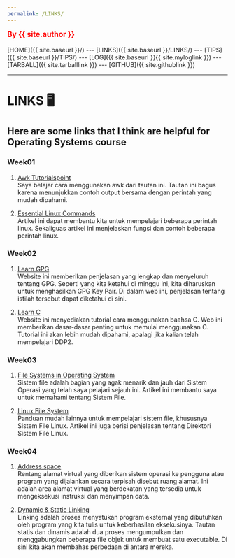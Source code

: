 ```yaml
---
permalink: /LINKS/
---
```


<span style="color:red; font-weight:bold; font-size:larger;">By {{ site.author }}</span>
<br><br>
[HOME]({{ site.baseurl }}/) ---
[LINKS]({{ site.baseurl }}/LINKS/) ---
[TIPS]({{ site.baseurl }}/TIPS/) ---
[LOG]({{ site.baseurl }}{{ site.myloglink }}) ---
[TARBALL]({{ site.tarballlink }}) ---
[GITHUB]({{ site.githublink }})
<br>
<hr>

# LINKS 🖥
## Here are some links that I think are helpful for Operating Systems course

### Week01
1. [Awk Tutorialspoint](https://www.tutorialspoint.com/awk/index.htm)  
Saya belajar cara menggunakan awk dari tautan ini. Tautan ini bagus karena menunjukkan contoh output bersama dengan perintah yang mudah dipahami.

2. [Essential Linux Commands](https://linuxhint.com/100_essential_linux_commands)  
Artikel ini dapat membantu kita untuk mempelajari beberapa perintah linux. Sekaliguas artikel ini menjelaskan fungsi dan contoh beberapa perintah linux.

### Week02
1. [Learn GPG](https://www.privex.io/articles/what-is-gpg)  
Website ini memberikan penjelasan yang lengkap dan menyeluruh tentang GPG. Seperti yang kita ketahui di minggu ini, kita diharuskan untuk menghasilkan GPG Key Pair. Di dalam web ini, penjelasan tentang istilah tersebut dapat diketahui di sini.

2. [Learn C](https://www.freecodecamp.org/news/the-c-beginners-handbook/)  
Website ini menyediakan tutorial cara menggunakan baahsa C. Web ini memberikan dasar-dasar penting untuk memulai menggunakan C. Tutorial ini akan lebih mudah dipahami, apalagi jika kalian telah mempelajari DDP2.

### Week03
1. [File Systems in Operating System](https://www.geeksforgeeks.org/file-systems-in-operating-system/)  
Sistem file adalah bagian yang agak menarik dan jauh dari Sistem Operasi yang telah saya pelajari sejauh ini. Artikel ini membantu saya untuk memahami tentang Sistem File.

2. [Linux File System](https://likegeeks.com/linux-file-system/)   
Panduan mudah lainnya untuk mempelajari sistem file, khususnya Sistem File Linux. Artikel ini juga berisi penjelasan tentang Direktori Sistem File Linux.

### Week04
1. [Address space](https://www.ibm.com/docs/en/zos-basic-skills?topic=storage-what-is-address-space)  
Rentang alamat virtual yang diberikan sistem operasi ke pengguna atau program yang dijalankan secara terpisah disebut ruang alamat. Ini adalah area alamat virtual yang berdekatan yang tersedia untuk mengeksekusi instruksi dan menyimpan data.

2. [Dynamic & Static Linking](https://cs-fundamentals.com/tech-interview/c/difference-between-static-and-dynamic-linking)  
Linking adalah proses menyatukan program eksternal yang dibutuhkan oleh program yang kita tulis untuk keberhasilan eksekusinya. Tautan statis dan dinamis adalah dua proses mengumpulkan dan menggabungkan beberapa file objek untuk membuat satu executable. Di sini kita akan membahas perbedaan di antara mereka.

